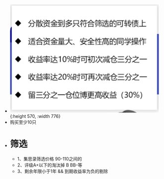 - ![image.png](../assets/image_1669036768064_0.png){:height 570, :width 776}
- 购买至少10只
- # 筛选
	- 1、集思录筛选价格 90-110之间的
	- 2、评级A+以下的淘汰掉  B  BB-等
	- 3、剩余年限小于1年   &&  到期收益率为负的剔除